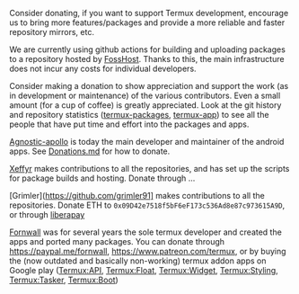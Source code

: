 Consider donating, if you want to support Termux development, encourage us to bring more features/packages and provide a more reliable and faster repository mirrors, etc.

We are currently using github actions for building and uploading packages to a repository hosted by [FossHost](https://fosshost.org/). Thanks to this, the main infrastructure does not incur any costs for individual developers.

Consider making a donation to show appreciation and support the work (as in development or maintenance) of the various contributors. Even a small amount (for a cup of coffee) is greatly appreciated. Look at the git history and repository statistics ([termux-packages](https://github.com/termux/termux-packages/graphs/contributors), [termux-app](https://github.com/termux/termux-app/graphs/contributors)) to see all the people that have put time and effort into the packages and apps.

[Agnostic-apollo](https://github.com/agnostic-apollo) is today the main developer and maintainer of the android apps. See [Donations.md](https://github.com/agnostic-apollo/agnostic-apollo/blob/main/Donations.md) for how to donate.

[Xeffyr](https://github.com/xeffyr) makes contributions to all the repositories, and has set up the scripts for package builds and hosting. Donate through ...

[Grimler](https://github.com/grimler91] makes contributions to all the repositories. Donate ETH to `0x09D42e7518f5bF6eF173c536Ad8e87c973615A9D`, or through [liberapay](https://liberapay.com/grimler)

[Fornwall](https://github.com/fornwall) was for several years the sole termux developer and created the apps and ported many packages. You can donate through https://paypal.me/fornwall, https://www.patreon.com/termux, or by buying the (now outdated and basically non-working) termux addon apps on Google play ([Termux:API](https://play.google.com/store/apps/details?id=com.termux.api), [Termux:Float](https://play.google.com/store/apps/details?id=com.termux.window), [Termux:Widget](https://play.google.com/store/apps/details?id=com.termux.widget), [Termux:Styling](https://play.google.com/store/apps/details?id=com.termux.styling), [Termux:Tasker](https://play.google.com/store/apps/details?id=com.termux.tasker), [Termux:Boot](https://play.google.com/store/apps/details?id=com.termux.boot))
